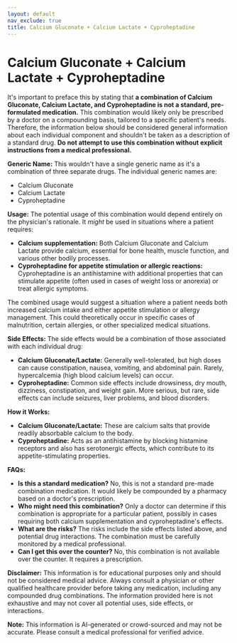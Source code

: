 ```yaml
---
layout: default
nav_exclude: true
title: Calcium Gluconate + Calcium Lactate + Cyproheptadine
---
```


# Calcium Gluconate + Calcium Lactate + Cyproheptadine

It's important to preface this by stating that **a combination of Calcium Gluconate, Calcium Lactate, and Cyproheptadine is not a standard, pre-formulated medication.**  This combination would likely only be prescribed by a doctor on a compounding basis, tailored to a specific patient's needs.  Therefore, the information below should be considered general information about each individual component and shouldn't be taken as a description of a standard drug.  **Do not attempt to use this combination without explicit instructions from a medical professional.**

**Generic Name:**  This wouldn't have a single generic name as it's a combination of three separate drugs.  The individual generic names are:

* Calcium Gluconate
* Calcium Lactate
* Cyproheptadine


**Usage:**  The potential usage of this combination would depend entirely on the physician's rationale.  It *might* be used in situations where a patient requires:

* **Calcium supplementation:** Both Calcium Gluconate and Calcium Lactate provide calcium, essential for bone health, muscle function, and various other bodily processes.
* **Cyproheptadine for appetite stimulation or allergic reactions:** Cyproheptadine is an antihistamine with additional properties that can stimulate appetite (often used in cases of weight loss or anorexia) or treat allergic symptoms.


The combined usage would suggest a situation where a patient needs both increased calcium intake and either appetite stimulation or allergy management. This could theoretically occur in specific cases of malnutrition, certain allergies, or other specialized medical situations.


**Side Effects:**  The side effects would be a combination of those associated with each individual drug:

* **Calcium Gluconate/Lactate:**  Generally well-tolerated, but high doses can cause constipation, nausea, vomiting, and abdominal pain.  Rarely, hypercalcemia (high blood calcium levels) can occur.
* **Cyproheptadine:**  Common side effects include drowsiness, dry mouth, dizziness, constipation, and weight gain.  More serious, but rare, side effects can include seizures, liver problems, and blood disorders.


**How it Works:**

* **Calcium Gluconate/Lactate:** These are calcium salts that provide readily absorbable calcium to the body.
* **Cyproheptadine:** Acts as an antihistamine by blocking histamine receptors and also has serotonergic effects, which contribute to its appetite-stimulating properties.


**FAQs:**

* **Is this a standard medication?** No, this is not a standard pre-made combination medication.  It would likely be compounded by a pharmacy based on a doctor's prescription.
* **Who might need this combination?** Only a doctor can determine if this combination is appropriate for a particular patient, possibly in cases requiring both calcium supplementation and cyproheptadine's effects.
* **What are the risks?**  The risks include the side effects listed above, and potential drug interactions.  The combination must be carefully monitored by a medical professional.
* **Can I get this over the counter?** No, this combination is not available over the counter.  It requires a prescription.


**Disclaimer:** This information is for educational purposes only and should not be considered medical advice.  Always consult a physician or other qualified healthcare provider before taking any medication, including any compounded drug combinations.  The information provided here is not exhaustive and may not cover all potential uses, side effects, or interactions.


**Note:** This information is AI-generated or crowd-sourced and may not be accurate. Please consult a medical professional for verified advice.